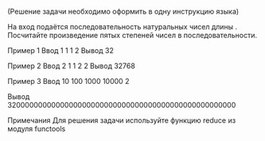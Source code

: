 (Решение задачи необходимо оформить в одну инструкцию языка)

На вход подаётся последовательность натуральных чисел длины . Посчитайте произведение пятых степеней чисел в
последовательности.

Пример 1
Ввод
1 1 1 2
Вывод
32

Пример 2
Ввод
2 1 1 2 2
Вывод
32768

Пример 3
Ввод
10 100 1000 10000 2

Вывод
3200000000000000000000000000000000000000000000000000

Примечания
Для решения задачи используйте функцию reduce из модуля functools